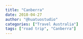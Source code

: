 ```yaml
---
title: "Canberra"
date: 2018-04-27
author: "@huatuostudio"
categories: ["Travel Australia"]
tags: ["road trip", "Canberra"]
---
```


